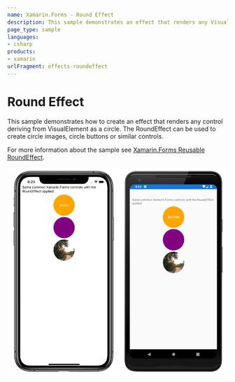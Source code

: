 ```yaml
---
name: Xamarin.Forms - Round Effect
description: This sample demonstrates an effect that renders any VisualElement as a circle.
page_type: sample
languages:
- csharp
products:
- xamarin
urlFragment: effects-roundeffect
---
```


# Round Effect

This sample demonstrates how to create an effect that renders any control deriving from VisualElement as a circle. The RoundEffect can be used to create circle images, circle buttons or similar controls.

For more information about the sample see [Xamarin.Forms Reusable RoundEffect](https://docs.microsoft.com/xamarin/xamarin-forms/app-fundamentals/effects/reusable-roundeffect).

![Round Effect application on iOS and Android](Screenshots/round-effect.png "Round effect application on iOS and Android")

